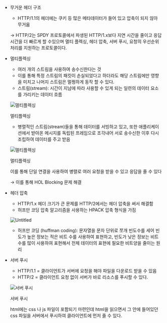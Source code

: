 - 무거운 헤더 구조
    - HTTP/1.1의 헤더에는 쿠키 등 많은 메타데이터가 들어 있고 압축이 되지 않아 무거움
    
    → HTTP/2는 SPDY 프로토콜에서 파생된 HTTP/1.x보다 지연 시간을 줄이고 응답 시간을 더 빠르게 할 수있으며 멀티 플렉싱, 헤더 압축, 서버 푸시, 요청의 우선순위 처리를 지원하는 프로토콜이다.
    
- 멀티플렉싱
    - 여러 개의 스트림을 사용하여 송수신한다는 것
    - 이를 통해 특정 스트림의 패킷이 손실되었다고 하더라도 해당 스트림에만 영향을 미치고 나머지 스트림은 멀쩡하게 동작 할 수 있다.
    - 스트림(stream): 시간이 지남에 따라 사용할 수 있게 되는 일련의 데이터 요소를 가리키는 데이터 흐름
    
    ![멀티플렉싱](https://prod-files-secure.s3.us-west-2.amazonaws.com/62984851-e23b-4643-9902-79e0f1f4f195/bea878ea-f22b-41fd-94d4-569c6656ea60/Untitled.png)
    
    멀티플렉싱
    
    - 병렬적인 스트림(stream)들을 통해 데이터를 서빙하고 있고, 또한 애플리케이션에서 받아온 메시지를 독립된 프레임으로 조각내어 서로 송수신한 이후 다시 조립하여 데이터를 주고 받음
    
    ![멀티플렉싱](https://prod-files-secure.s3.us-west-2.amazonaws.com/62984851-e23b-4643-9902-79e0f1f4f195/33fb23cb-f724-4ca2-a564-8592a7ac2bed/Untitled.png)
    
    멀티플렉싱
    
    이를 통해 단일 연결을 사용하여 병렬로 여러 요청을 받을 수 있고 응답을 줄 수 있다 
    
    → 이를 통해 HOL Blocking 문제 해결 
    
- 헤더 압축
    - HTTP/1.x 헤더 크기가 큰 문제를 HTTP/2에서는 헤더 압축을 써서 해결함
    - 허프만 코딩 압축 알고리즘을 사용하는 HPACK 압축 형식을 가짐
    
    ![Untitled](https://prod-files-secure.s3.us-west-2.amazonaws.com/62984851-e23b-4643-9902-79e0f1f4f195/0b92b96a-5e01-4171-af90-a9b0338c211e/Untitled.png)
    
    - 허프만 코딩 (huffman coding): 문자열을 문자 단위로 쪼개 빈도수를 세어 빈도가 높은 정보는 적은 비트 수를 사용하여 표현하고, 빈도가 낮은 정보는 비트 수를 많이 사용하여 표현해서 전체 데이터의 표현에 필요한 비트양을 줄이는 원리
- 서버 푸시
    - HTTP/1.1 = 클라이언트가 서버에 요청을 해야 파일을 다운로드 받을 수 있음
    - HTTP/2 = 클라이언트 요청 없이 서버가 바로 리소스를 푸시할 수 있다.
    
    ![서버 푸시](https://prod-files-secure.s3.us-west-2.amazonaws.com/62984851-e23b-4643-9902-79e0f1f4f195/7ce26083-7a75-4c87-8a78-67dc4892993c/Untitled.png)
    
    서버 푸시
    
    html에는 css 나 js 파일이 포함되기 마련인데 html을 읽으면서 그 안에 들어있던 css 파일을 서버에서 푸시하여 클라이언트에 먼저 줄 수 있다.